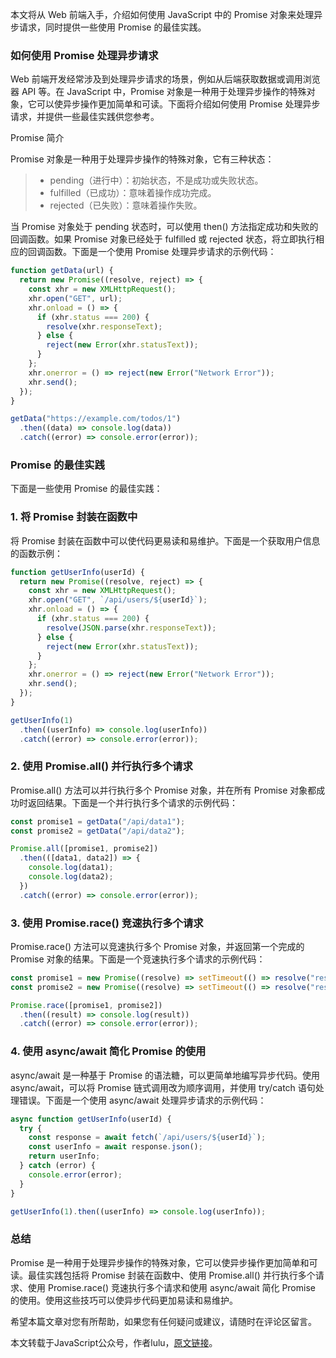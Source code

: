 本文将从 Web 前端入手，介绍如何使用 JavaScript 中的 Promise 对象来处理异步请求，同时提供一些使用 Promise 的最佳实践。

### 如何使用 Promise 处理异步请求

Web 前端开发经常涉及到处理异步请求的场景，例如从后端获取数据或调用浏览器 API 等。在 JavaScript 中，Promise 对象是一种用于处理异步操作的特殊对象，它可以使异步操作更加简单和可读。下面将介绍如何使用 Promise 处理异步请求，并提供一些最佳实践供您参考。

Promise 简介

Promise 对象是一种用于处理异步操作的特殊对象，它有三种状态：

> * pending（进行中）：初始状态，不是成功或失败状态。
> * fulfilled（已成功）：意味着操作成功完成。
> * rejected（已失败）：意味着操作失败。

当 Promise 对象处于 pending 状态时，可以使用 then() 方法指定成功和失败的回调函数。如果 Promise 对象已经处于 fulfilled 或 rejected 状态，将立即执行相应的回调函数。下面是一个使用 Promise 处理异步请求的示例代码：

``` javascript
function getData(url) {
  return new Promise((resolve, reject) => {
    const xhr = new XMLHttpRequest();
    xhr.open("GET", url);
    xhr.onload = () => {
      if (xhr.status === 200) {
        resolve(xhr.responseText);
      } else {
        reject(new Error(xhr.statusText));
      }
    };
    xhr.onerror = () => reject(new Error("Network Error"));
    xhr.send();
  });
}

getData("https://example.com/todos/1")
  .then((data) => console.log(data))
  .catch((error) => console.error(error));
```

### Promise 的最佳实践

下面是一些使用 Promise 的最佳实践：

### 1. 将 Promise 封装在函数中

将 Promise 封装在函数中可以使代码更易读和易维护。下面是一个获取用户信息的函数示例：

``` javascript
function getUserInfo(userId) {
  return new Promise((resolve, reject) => {
    const xhr = new XMLHttpRequest();
    xhr.open("GET", `/api/users/${userId}`);
    xhr.onload = () => {
      if (xhr.status === 200) {
        resolve(JSON.parse(xhr.responseText));
      } else {
        reject(new Error(xhr.statusText));
      }
    };
    xhr.onerror = () => reject(new Error("Network Error"));
    xhr.send();
  });
}

getUserInfo(1)
  .then((userInfo) => console.log(userInfo))
  .catch((error) => console.error(error));
```

### 2. 使用 Promise.all() 并行执行多个请求

Promise.all() 方法可以并行执行多个 Promise 对象，并在所有 Promise 对象都成功时返回结果。下面是一个并行执行多个请求的示例代码：

``` javascript
const promise1 = getData("/api/data1");
const promise2 = getData("/api/data2");

Promise.all([promise1, promise2])
  .then(([data1, data2]) => {
    console.log(data1);
    console.log(data2);
  })
  .catch((error) => console.error(error));
```

### 3. 使用 Promise.race() 竞速执行多个请求

Promise.race() 方法可以竞速执行多个 Promise 对象，并返回第一个完成的 Promise 对象的结果。下面是一个竞速执行多个请求的示例代码：

``` javascript
const promise1 = new Promise((resolve) => setTimeout(() => resolve("result1"), 1000));
const promise2 = new Promise((resolve) => setTimeout(() => resolve("result2"), 500));

Promise.race([promise1, promise2])
  .then((result) => console.log(result))
  .catch((error) => console.error(error));
```
### 4. 使用 async/await 简化 Promise 的使用

async/await 是一种基于 Promise 的语法糖，可以更简单地编写异步代码。使用 async/await，可以将 Promise 链式调用改为顺序调用，并使用 try/catch 语句处理错误。下面是一个使用 async/await 处理异步请求的示例代码：

``` javascript
async function getUserInfo(userId) {
  try {
    const response = await fetch(`/api/users/${userId}`);
    const userInfo = await response.json();
    return userInfo;
  } catch (error) {
    console.error(error);
  }
}

getUserInfo(1).then((userInfo) => console.log(userInfo));
```

### 总结

Promise 是一种用于处理异步操作的特殊对象，它可以使异步操作更加简单和可读。最佳实践包括将 Promise 封装在函数中、使用 Promise.all() 并行执行多个请求、使用 Promise.race() 竞速执行多个请求和使用 async/await 简化 Promise 的使用。使用这些技巧可以使异步代码更加易读和易维护。

希望本篇文章对您有所帮助，如果您有任何疑问或建议，请随时在评论区留言。

本文转载于JavaScript公众号，作者lulu，[原文链接](https://mp.weixin.qq.com/s/cyS90oBoACK9RaB3UiBWSw)。
